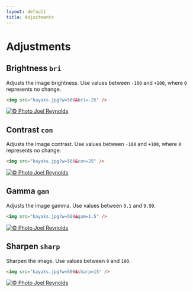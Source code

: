 ```yaml
---
layout: default
title: Adjustments
---
```


# Adjustments

## Brightness `bri`

Adjusts the image brightness. Use values between `-100` and `+100`, where `0` represents no change.

```html
<img src="kayaks.jpg?w=500&bri=-25" />
```

[![© Photo Joel Reynolds](https://glide.herokuapp.com/2.0/kayaks.jpg?w=500&bri=-25)](https://glide.herokuapp.com/2.0/kayaks.jpg?w=500&bri=-25)

## Contrast `con`

Adjusts the image contrast. Use values between `-100` and `+100`, where `0` represents no change.

```html
<img src="kayaks.jpg?w=500&con=25" />
```

[![© Photo Joel Reynolds](https://glide.herokuapp.com/2.0/kayaks.jpg?w=500&con=25)](https://glide.herokuapp.com/2.0/kayaks.jpg?w=500&con=25)

## Gamma `gam`

Adjusts the image gamma. Use values between `0.1` and `9.99`.

```html
<img src="kayaks.jpg?w=500&gam=1.5" />
```

[![© Photo Joel Reynolds](https://glide.herokuapp.com/2.0/kayaks.jpg?w=500&gam=1.5)](https://glide.herokuapp.com/2.0/kayaks.jpg?w=500&gam=1.5)

## Sharpen `sharp`

Sharpen the image. Use values between `0` and `100`.

```html
<img src="kayaks.jpg?w=500&sharp=15" />
```

[![© Photo Joel Reynolds](https://glide.herokuapp.com/2.0/kayaks.jpg?w=500&sharp=15)](https://glide.herokuapp.com/2.0/kayaks.jpg?w=500&sharp=15)

